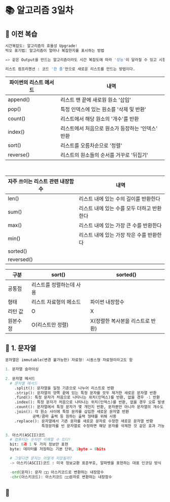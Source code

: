 # 📚 알고리즘 3일차

## 📌 이전 복습
```python
시간복잡도: 알고리즘의 효율성 Upgrade!
빅오 표기법: 알고리즘이 얼마나 복잡한지를 표시하는 방법

=> 같은 Output을 만드는 알고리즘이라도 시간 복잡도에 따라 '성능'이 달라질 수 있고 시험에서 '정답 여부'가 갈리는 포인트가 된다는 것이다.

리스트 컴프리헨션 : 코드 '한 줄'만으로 새로운 리스트를 만드는 방법이다.
```

| 파이썬의 리스트 메서드 | 내역 |
| ---| --- |
| append() | 리스트 맨 끝에 새로원 원소 '삽입' |
| pop() | 특정 인덱스에 있는 원소를 '삭제 및 반환' |
| count() | 리스트에서 해당 원소의 '개수'를 반환 |
| index() | 리스트에서 처음으로 원소가 등장하는 '인덱스' 반환 |
| sort() | 리스트를 오름차순으로 '정렬' |
| reverse() | 리스트의 원소들의 순서를 거꾸로 '뒤집기' |

<br>

| 자주 쓰이는 리스트 관련 내장함수 | 내역 |
| ---| --- |
| len() | 리스트 내에 있는 수의 길이를 반환한다 |
| sum() | 리스트 내에 있는 수를 모두 더하고 반환한다 |
| max() | 리스트 내에 있는 가장 큰 수를 반환한다 |
| min() | 리스트 내에 있는 가장 작은 수를 반환한다 |
| sorted() |  |
| reversed() | |

| 구분 | sort() | sorted() |
| -- | -- | -- |
| 공통점 | 리스트를 정렬하는데 사용 | 
| 형태 | 리스트 자료형의 메소드 | 파이썬 내장함수 |
| 리턴 값 | O | X |
| 원본수정 | O(리스트만 정렬) | X(정렬한 복사본을 리스트로 반환) |

## 📌 1. 문자열
```python
문자열은 immutable(변경 불가능한) 자료형! 시퀀스형 자료형이라고도 함

1. 문자열 슬라이싱
  
2. 문자열 메서드
  # 문자열 메서드
    .split(): 문자열을 일정 기준으로 나누어 리스트로 반환
    .strip(): 문자열의 양쪽 끝에 있는 특정 문자를 모두 제거한 새로운 문자열 반환
    .find(): 특정 문자가 처음으로 나타나는 위치(인덱스)를 반환, 없을 경우 -1 반환
    .index(): 특정 문자가 처음으로 나타나는 위치(인덱스)를 반환, 없을 경우 오류 발생
    .count(): 문자열에서 특정 문자가 몇 개인지 반환, 문자뿐만 아니라 문자열의 개수도 가능
    .join(): 각 원소 사이에 특정 문자를 삽입한 새로운 문자열 반환
            공백/콤마 출력 등 원하는 출력 형태를 위해 사용
    .replace(): 문자열에서 기존 문자를 새로운 문자로 수정한 새로운 문자열 반환
                특정문자를 빈 문자열로 수정하면 해당 문자를 삭제한 것 같은 효과 가능

3. 아스키(ASCII)코드
  # 컴퓨터는 숫자만 이해할 수 있다!
  bit: 0과 1 두 가지 정보만 표현
  byte: 데이터를 저장하는 기본 단위, 1byte = 8bits

  # 그렇다면 문자는 어떻게 저장될까?
  -> 아스키(ASCII)코드 : 미국 정보교환 표준부호, 알파벳을 표현하는 대표 인코딩 방식

  -ord(문자): 문자 □□ 아스키코드로 변환하는 내장함수
  -chr(아스키코드): 아스키코드 □□문자로 변환하는 내장함수
```

## 📌
```python

```
